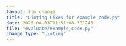 ```yaml
---
layout: llm_change
title: "Linting Fixes for example_code.py"
date: 2025-04-03T11:51:08.371245
file: "evaluate/example_code.py"
change_type: "Linting"
---
```

